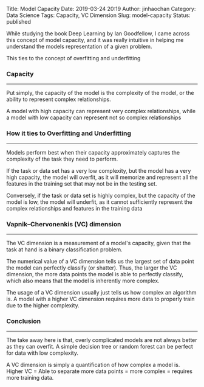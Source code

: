 Title: Model Capacity
Date: 2019-03-24 20:19
Author: jinhaochan
Category: Data Science
Tags: Capacity, VC Dimension
Slug: model-capacity
Status: published



While studying the book Deep Learning by Ian Goodfellow, I came across this concept of model capacity, and it was really intuitive in helping me understand the models representation of a given problem.





This ties to the concept of overfitting and underfitting



<!-- wp:heading {"level":3} -->

### Capacity





------------------------------------------------------------------------






Put simply, the capacity of the model is the complexity of the model, or the ability to represent complex relationships.





A model with high capacity can represent very complex relationships, while a model with low capacity can represent not so complex relationships



<!-- wp:heading {"level":3} -->

### How it ties to Overfitting and Underfitting





------------------------------------------------------------------------






Models perform best when their capacity approximately captures the complexity of the task they need to perform.





If the task or data set has a very low complexity, but the model has a very high capacity, the model will overfit, as it will memorize and represent all the features in the training set that may not be in the testing set.





Conversely, if the task or data set is highly complex, but the capacity of the model is low, the model will underfit, as it cannot sufficiently represent the complex relationships and features in the training data



<!-- wp:heading {"level":3} -->

### Vapnik–Chervonenkis (**VC**) **dimension**





------------------------------------------------------------------------






The VC dimension is a measurement of a model's capacity, given that the task at hand is a binary classification problem.





The numerical value of a VC dimension tells us the largest set of data point the model can perfectly classify (or shatter). Thus, the larger the VC dimension, the more data points the model is able to perfectly classify, which also means that the model is inherently more complex.





The usage of a VC dimension usually just tells us how complex an algorithm is. A model with a higher VC dimension requires more data to properly train due to the higher complexity.



<!-- wp:heading {"level":3} -->

### Conclusion





------------------------------------------------------------------------






The take away here is that, overly complicated models are not always better as they can overfit. A simple decision tree or random forest can be perfect for data with low complexity.





A VC dimension is simply a quantification of how complex a model is. Higher VC = Able to separate more data points = more complex = requires more training data.


